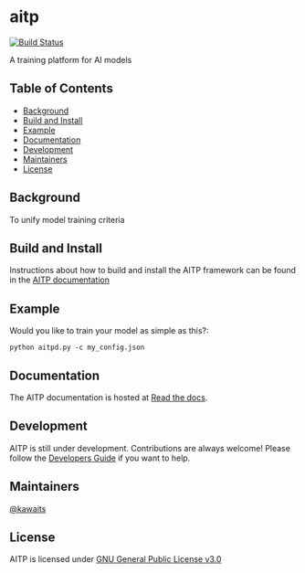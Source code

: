 # aitp
[![Build Status](https://dev.azure.com/pablolopezcoya/gymnos/_apis/build/status/Telefonica.gymnos?branchName=master)](https://dev.azure.com/pablolopezcoya/gymnos/_build/latest?definitionId=2&branchName=master)

A training platform for AI models

## Table of Contents

- [Background](#background)
- [Build and Install](#build-and-install)
- [Example](#example)
- [Documentation](#documentation)
- [Development](#development)
- [Maintainers](#maintainers)
- [License](#license)

## Background

To unify model training criteria 

## Build and Install

Instructions about how to build and install the AITP framework can be found in the [AITP documentation](https://latest/installinhtml#building-from-source)


## Example

Would you like to train your model as simple as this?:

```
python aitpd.py -c my_config.json

```

## Documentation

The AITP documentation is hosted at [Read the docs](https://readthedocs.io).

## Development

AITP is still under development. Contributions are always welcome!
Please follow the
[Developers Guide](https://contributing.html)
if you want to help.

## Maintainers
[@kawaits](https://github.com/kawaits)

## License
AITP is licensed under [GNU General Public License v3.0](LICENSE.txt)